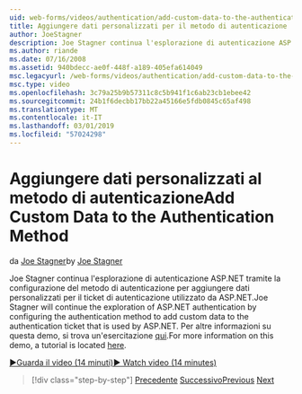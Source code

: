 ```yaml
---
uid: web-forms/videos/authentication/add-custom-data-to-the-authentication-method
title: Aggiungere dati personalizzati per il metodo di autenticazione | Microsoft Docs
author: JoeStagner
description: Joe Stagner continua l'esplorazione di autenticazione ASP.NET tramite la configurazione del metodo di autenticazione per aggiungere dati personalizzati per il ticket di autenticazione...
ms.author: riande
ms.date: 07/16/2008
ms.assetid: 940bdecc-ae0f-448f-a189-405efa614049
msc.legacyurl: /web-forms/videos/authentication/add-custom-data-to-the-authentication-method
msc.type: video
ms.openlocfilehash: 3c79a25b9b57311c8c5b941f1c6ab23cb1ebee42
ms.sourcegitcommit: 24b1f6decbb17bb22a45166e5fdb0845c65af498
ms.translationtype: MT
ms.contentlocale: it-IT
ms.lasthandoff: 03/01/2019
ms.locfileid: "57024298"
---
```

<a name="add-custom-data-to-the-authentication-method"></a><span data-ttu-id="e5ab2-103">Aggiungere dati personalizzati al metodo di autenticazione</span><span class="sxs-lookup"><span data-stu-id="e5ab2-103">Add Custom Data to the Authentication Method</span></span>
====================
<span data-ttu-id="e5ab2-104">da [Joe Stagner](https://github.com/JoeStagner)</span><span class="sxs-lookup"><span data-stu-id="e5ab2-104">by [Joe Stagner](https://github.com/JoeStagner)</span></span>

<span data-ttu-id="e5ab2-105">Joe Stagner continua l'esplorazione di autenticazione ASP.NET tramite la configurazione del metodo di autenticazione per aggiungere dati personalizzati per il ticket di autenticazione utilizzato da ASP.NET.</span><span class="sxs-lookup"><span data-stu-id="e5ab2-105">Joe Stagner will continue the exploration of ASP.NET authentication by configuring the authentication method to add custom data to the authentication ticket that is used by ASP.NET.</span></span> <span data-ttu-id="e5ab2-106">Per altre informazioni su questa demo, si trova un'esercitazione [qui](../../overview/older-versions-security/introduction/forms-authentication-configuration-and-advanced-topics-vb.md).</span><span class="sxs-lookup"><span data-stu-id="e5ab2-106">For more information on this demo, a tutorial is located [here](../../overview/older-versions-security/introduction/forms-authentication-configuration-and-advanced-topics-vb.md).</span></span>

[<span data-ttu-id="e5ab2-107">&#9654;Guarda il video (14 minuti)</span><span class="sxs-lookup"><span data-stu-id="e5ab2-107">&#9654; Watch video (14 minutes)</span></span>](https://channel9.msdn.com/Blogs/ASP-NET-Site-Videos/add-custom-data-to-the-authentication-method)

> [!div class="step-by-step"]
> <span data-ttu-id="e5ab2-108">[Precedente](forms-login-custom-key-configuration.md)
> [Successivo](use-custom-principal-objects.md)</span><span class="sxs-lookup"><span data-stu-id="e5ab2-108">[Previous](forms-login-custom-key-configuration.md)
[Next](use-custom-principal-objects.md)</span></span>

